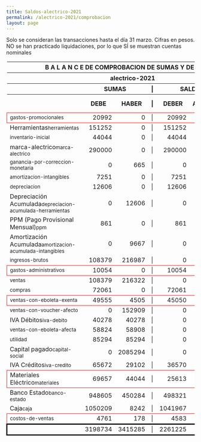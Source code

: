 ```yaml
--- 
title: Saldos-alectrico-2021
permalink: /alectrico-2021/comprobacion 
layout: page
--- 
```

<script>

$('* div').each(function () {   
    var item = $(this).text();
    var num = Number(item).toLocaleString('en');

    if (Number(item) < 0) {
        num = num.replace('-', '');
        $(this).addClass('negMoney');
    } else {
        $(this).addClass('enMoney');
    }

    $(this).text(num);
});
</script>
 


Solo se consideran las transacciones hasta el día 31	marzo.
Cifras en pesos.
NO se han practicado liquidaciones, por lo que SÍ se muestran cuentas nominales
<table rules='groups'>
<style> tfoot {  border: 3px solid black;  } </style> 
<thead><th colspan='7'> B A L A N C E  DE COMPROBACION DE SUMAS Y DE SALDOS </th> </thead>
<thead> <th colspan='7'> alectrico-2021</th></thead>
<thead> <th> </th> <th align='center' colspan= '2'>SUMAS</th> <th>|</th> <th align='center' colspan='2'>SALDOS</th> <th rowspan='2' > Errores </th> </thead>
<thead> <th></th>  <th align='center'>DEBE</th> <th align='center'>HABER</th> <th>|</th> <th align='center'>DEBER</th> <th align='center'>ACREEDOR</th> <th>A Corregir </th> </thead>
<tbody>
<tr style=' background: #fff; border: 1px solid red;'>
<td><small>gastos-promocionales</small></td> <td align='right'>20992</td> <td align='right'>0</td> <td> | </td> <td align='right'> 20992</td> <td align='right'>0</td> </tr>
<tr>
<td>Herramientas<small>herramientas</small></td> <td align='right'>151252</td> <td align='right'>0</td> <td> | </td> <td align='right'> 151252</td> <td align='right'>0</td>
</tr>
<tr>
<td><small>inventario-inicial</small></td> <td align='right'>44044</td> <td align='right'>0</td> <td> | </td> <td align='right'> 44044</td> <td align='right'>0</td>
</tr>
<tr>
<td>marca-alectrico<small>marca-alectrico</small></td> <td align='right'>290000</td> <td align='right'>0</td> <td> | </td> <td align='right'> 290000</td> <td align='right'>0</td>
</tr>
<tr>
<td><small>ganancia-por-correccion-monetaria</small></td> <td align='right'>0</td> <td align='right'>665</td> <td> | </td> <td align='right'> 0</td> <td align='right'>665</td>
</tr>
<tr>
<td><small>amortizacion-intangibles</small></td> <td align='right'>7251</td> <td align='right'>0</td> <td> | </td> <td align='right'> 7251</td> <td align='right'>0</td>
</tr>
<tr>
<td><small>depreciacion</small></td> <td align='right'>12606</td> <td align='right'>0</td> <td> | </td> <td align='right'> 12606</td> <td align='right'>0</td>
</tr>
<tr>
<td>Depreciación Acumulada<small>depreciacion-acumulada-herramientas</small></td> <td align='right'>0</td> <td align='right'>12606</td> <td> | </td> <td align='right'> 0</td> <td align='right'>12606</td>
</tr>
<tr>
<td>PPM (Pago Provisional Mensual)<small>ppm</small></td> <td align='right'>861</td> <td align='right'>0</td> <td> | </td> <td align='right'> 861</td> <td align='right'>0</td>
</tr>
<tr>
<td>Amortización Acumulada<small>amortizacion-acumulada-intangibles</small></td> <td align='right'>0</td> <td align='right'>9667</td> <td> | </td> <td align='right'> 0</td> <td align='right'>9667</td>
</tr>
<tr>
<td><small>ingresos-brutos</small></td> <td align='right'>108379</td> <td align='right'>216987</td> <td> | </td> <td align='right'> 0</td> <td align='right'>108608</td>
</tr>
<tr style=' background: #fff; border: 1px solid red;'>
<td><small>gastos-administrativos</small></td> <td align='right'>10054</td> <td align='right'>0</td> <td> | </td> <td align='right'> 10054</td> <td align='right'>0</td> </tr>
<tr>
<td><small>ventas</small></td> <td align='right'>108379</td> <td align='right'>216322</td> <td> | </td> <td align='right'> 0</td> <td align='right'>107943</td>
</tr>
<tr>
<td><small>compras</small></td> <td align='right'>72061</td> <td align='right'>0</td> <td> | </td> <td align='right'> 72061</td> <td align='right'>0</td>
</tr>
<tr style=' background: #fff; border: 1px solid red;'>
<td><small>ventas-con-eboleta-exenta</small></td> <td align='right'>49555</td> <td align='right'>4505</td> <td> | </td> <td align='right'> 45050</td> <td align='right'>0</td> </tr>
<tr>
<td><small>ventas-con-voucher-afecto</small></td> <td align='right'>0</td> <td align='right'>152909</td> <td> | </td> <td align='right'> 0</td> <td align='right'>152909</td>
</tr>
<tr>
<td>IVA Débitos<small>iva-debito</small></td> <td align='right'>40278</td> <td align='right'>40278</td> <td> | </td> <td align='right'> 0</td> <td align='right'>0</td>
</tr>
<tr>
<td><small>ventas-con-eboleta-afecta</small></td> <td align='right'>58824</td> <td align='right'>58908</td> <td> | </td> <td align='right'> 0</td> <td align='right'>84</td>
</tr>
<tr>
<td><small>utilidad</small></td> <td align='right'>85294</td> <td align='right'>85294</td> <td> | </td> <td align='right'> 0</td> <td align='right'>0</td>
</tr>
<tr>
<td>Capital pagado<small>capital-social</small></td> <td align='right'>0</td> <td align='right'>2085294</td> <td> | </td> <td align='right'> 0</td> <td align='right'>2085294</td>
</tr>
<tr>
<td>IVA Créditos<small>iva-credito</small></td> <td align='right'>65672</td> <td align='right'>29102</td> <td> | </td> <td align='right'> 36570</td> <td align='right'>0</td>
</tr>
<tr style=' background: #fff; border: 1px solid red;'>
<td>Materiales Eléctrico<small>materiales</small></td> <td align='right'>69657</td> <td align='right'>44044</td> <td> | </td> <td align='right'> 25613</td> <td align='right'>0</td> </tr>
<tr>
<td>Banco Estado<small>banco-estado</small></td> <td align='right'>948605</td> <td align='right'>450284</td> <td> | </td> <td align='right'> 498321</td> <td align='right'>0</td>
</tr>
<tr>
<td>Caja<small>caja</small></td> <td align='right'>1050209</td> <td align='right'>8242</td> <td> | </td> <td align='right'> 1041967</td> <td align='right'>0</td>
</tr>
<tr style=' background: #fff; border: 1px solid red;'>
<td><small>costos-de-ventas</small></td> <td align='right'>4761</td> <td align='right'>178</td> <td> | </td> <td align='right'> 4583</td> <td align='right'>0</td> </tr>
</tbody>
<tfoot>
<tr> <td></td> <td align='right'> <div>3198734</div></td> <td align='right'> <div>3415285</div></td><td> | </td> <td align='right'> <div>2261225</div></td> <td align='right'> <div>2477776</div></td> </tr>
</tfoot>
</table>
